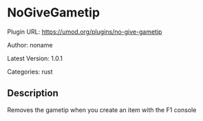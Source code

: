 # NoGiveGametip

Plugin URL: https://umod.org/plugins/no-give-gametip

Author: noname

Latest Version: 1.0.1

Categories: rust

## Description

Removes the gametip when you create an item with the F1 console
